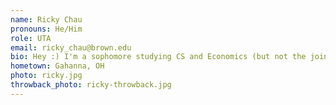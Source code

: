 ```yaml
---
name: Ricky Chau
pronouns: He/Him
role: UTA
email: ricky_chau@brown.edu
bio: Hey :) I'm a sophomore studying CS and Economics (but not the joint). I listen to sad music, I don't hate the Sci Li, and there's a solid chance you'll catch me at Jo's if you're there late enough
hometown: Gahanna, OH
photo: ricky.jpg
throwback_photo: ricky-throwback.jpg
---
```


